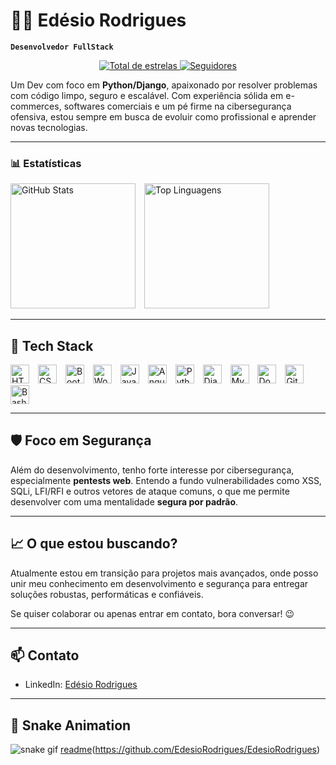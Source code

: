 # 👨‍💻 Edésio Rodrigues

**`Desenvolvedor FullStack`**

<p align="center">
  <a href="https://github.com/EdesioRodrigues?tab=repositories&sort=stargazers">
    <img 
      alt="Total de estrelas" 
      title="Total de estrelas GitHub" 
      src="https://custom-icon-badges.demolab.com/github/stars/EdesioRodrigues?color=55960c&style=for-the-badge&labelColor=488207&logo=star&label=estrelas"
    />
  </a>
  <a href="https://github.com/EdesioRodrigues?tab=followers">
    <img 
      alt="Seguidores" 
      title="Me siga no GitHub" 
      src="https://custom-icon-badges.demolab.com/github/followers/EdesioRodrigues?color=236ad3&labelColor=1155ba&style=for-the-badge&logo=github&label=Seguidores&logoColor=white"
    />
  </a>
</p>

Um Dev com foco em **Python/Django**, apaixonado por resolver problemas com código limpo, seguro e escalável. Com experiência sólida em e-commerces, softwares comerciais e um pé firme na cibersegurança ofensiva, estou sempre em busca de evoluir como profissional e aprender novas tecnologias.

---

### 📊 Estatísticas
<p align="left">
  <img 
    alt="GitHub Stats" 
    height="200" 
    style="padding-right: 10px;" 
    src="https://github-readme-stats.vercel.app/api?username=EdesioRodrigues&show_icons=true&theme=tokyonight&include_all_commits=true&locale=pt-br" 
  />
  <img 
    alt="Top Linguagens" 
    height="200" 
    src="https://github-readme-stats.vercel.app/api/top-langs/?username=EdesioRodrigues&theme=tokyonight&layout=compact&custom_title=Tecnologias&langs_count=5" 
  />
</p>

---

## 🚀 Tech Stack

<p align="left">
  <img 
    alt="HTML" 
    title="HTML" 
    width="30px" 
    style="padding-right: 10px;" 
    src="https://cdn.jsdelivr.net/gh/devicons/devicon@latest/icons/html5/html5-original.svg" 
  />
  <img 
    alt="CSS" 
    title="CSS" 
    width="30px" 
    style="padding-right: 10px;" 
    src="https://cdn.jsdelivr.net/gh/devicons/devicon@latest/icons/css3/css3-original.svg" 
  />
  <img 
    alt="Bootstrap" 
    title="Bootstrap" 
    width="30px" 
    style="padding-right: 10px;" 
    src="https://cdn.jsdelivr.net/gh/devicons/devicon@latest/icons/bootstrap/bootstrap-original.svg" 
  />
  <img 
    alt="WordPress" 
    title="WordPress" 
    width="30px" 
    style="padding-right: 10px;" 
    src="https://cdn.jsdelivr.net/gh/devicons/devicon@latest/icons/wordpress/wordpress-plain.svg" 
  />
  <img 
    alt="JavaScript" 
    title="JavaScript" 
    width="30px" 
    style="padding-right: 10px;" 
    src="https://cdn.jsdelivr.net/gh/devicons/devicon@latest/icons/javascript/javascript-original.svg" 
  />
  <img 
    alt="Angular" 
    title="Angular" 
    width="30px" 
    style="padding-right: 10px;" 
    src="https://cdn.jsdelivr.net/gh/devicons/devicon@latest/icons/angular/angular-original.svg" 
  />
  <img 
    alt="Python" 
    title="Python" 
    width="30px" 
    style="padding-right: 10px;" 
    src="https://cdn.jsdelivr.net/gh/devicons/devicon@latest/icons/python/python-original.svg" 
  />
  <img 
    alt="Django" 
    title="Django" 
    width="30px" 
    style="padding-right: 10px;" 
    src="https://cdn.jsdelivr.net/gh/devicons/devicon@latest/icons/django/django-plain.svg" 
  />
  <img 
    alt="MySQL" 
    title="MySQL" 
    width="30px" 
    style="padding-right: 10px;" 
    src="https://cdn.jsdelivr.net/gh/devicons/devicon@latest/icons/mysql/mysql-original.svg" 
  />
  <img 
    alt="Docker" 
    title="Docker" 
    width="30px" 
    style="padding-right: 10px;" 
    src="https://cdn.jsdelivr.net/gh/devicons/devicon@latest/icons/docker/docker-original.svg" 
  />
  <img 
    alt="Git" 
    title="Git" 
    width="30px" 
    style="padding-right: 10px;" 
    src="https://cdn.jsdelivr.net/gh/devicons/devicon@latest/icons/git/git-original.svg" 
  />
  <img 
    alt="Bash" 
    title="Bash" 
    width="30px" 
    style="padding-right: 10px;" 
    src="https://cdn.jsdelivr.net/gh/devicons/devicon@latest/icons/bash/bash-original.svg" 
  />
</p>

---

## 🛡️ Foco em Segurança

Além do desenvolvimento, tenho forte interesse por cibersegurança, especialmente **pentests web**. Entendo a fundo vulnerabilidades como XSS, SQLi, LFI/RFI e outros vetores de ataque comuns, o que me permite desenvolver com uma mentalidade **segura por padrão**.

---

## 📈 O que estou buscando?

Atualmente estou em transição para projetos mais avançados, onde posso unir meu conhecimento em desenvolvimento e segurança para entregar soluções robustas, performáticas e confiáveis.

Se quiser colaborar ou apenas entrar em contato, bora conversar! 😉

---

## 📫 Contato

- LinkedIn: [Edésio Rodrigues](https://www.linkedin.com/in/devedesio-rodrigues/)

---

## 🐍 Snake Animation
![snake gif](https://github.com/SEU_USUARIO/SEU_REPOSITORIO/blob/output/github-contribution-grid-snake.svg)
[readme](https://github-readme-stats.vercel.app/api/pin/?username=EdesioRodrigues&repo=EdesioRodrigues&theme=react)(https://github.com/EdesioRodrigues/EdesioRodrigues)
